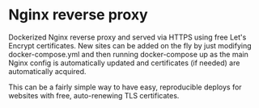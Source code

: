 # Nginx reverse proxy

Dockerized Nginx reverse proxy and served via HTTPS using free Let's Encrypt certificates. New sites can be added on the fly by just modifying docker-compose.yml and then running docker-compose up as the main Nginx config is automatically updated and certificates (if needed) are automatically acquired.


This can be a fairly simple way to have easy, reproducible deploys for websites with free, auto-renewing TLS certificates.
